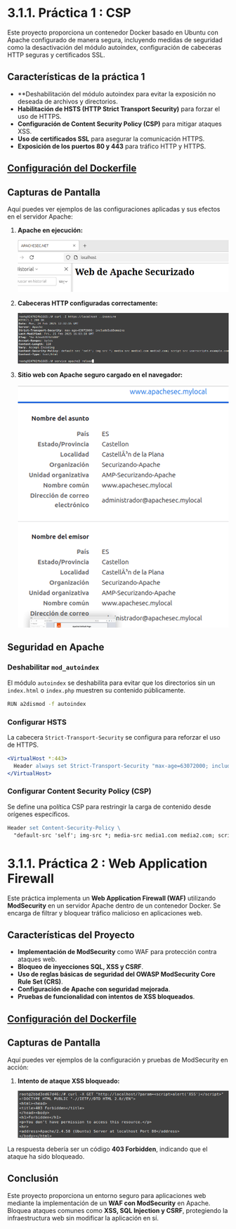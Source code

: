 # 3.1.1. Práctica 1 : CSP

Este proyecto proporciona un contenedor Docker basado en Ubuntu con Apache configurado de manera segura, incluyendo medidas de seguridad como la desactivación del módulo autoindex, configuración de cabeceras HTTP seguras y certificados SSL.

## Características de la práctica 1

- **Deshabilitación del módulo autoindex para evitar la exposición no deseada de archivos y directorios.
- **Habilitación de HSTS (HTTP Strict Transport Security)** para forzar el uso de HTTPS.
- **Configuración de Content Security Policy (CSP)** para mitigar ataques XSS.
- **Uso de certificados SSL** para asegurar la comunicación HTTPS.
- **Exposición de los puertos 80 y 443** para tráfico HTTP y HTTPS.

## [Configuración del Dockerfile](https://github.com/alvaromespen/pps-10003375/blob/main/template-main/RA3/RA3_1/RA3_1_1/Assets/Apache-CSP/Dockerfile)

## Capturas de Pantalla

Aquí puedes ver ejemplos de las configuraciones aplicadas y sus efectos en el servidor Apache:

1. **Apache en ejecución:**

   ![Dockerfile en ejecución: ](./Assets/2.png)

2. **Cabeceras HTTP configuradas correctamente:**

   ![Cabeceras HTTP](./Assets/6.png)

3. **Sitio web con Apache seguro cargado en el navegador:**
    
   ![Apache seguro](./Assets/5.png)

## Seguridad en Apache

### Deshabilitar `mod_autoindex`

El módulo `autoindex` se deshabilita para evitar que los directorios sin un `index.html` o `index.php` muestren su contenido públicamente.

```bash
RUN a2dismod -f autoindex
```

### Configurar HSTS

La cabecera `Strict-Transport-Security` se configura para reforzar el uso de HTTPS.

```apache
<VirtualHost *:443>
  Header always set Strict-Transport-Security "max-age=63072000; includeSubDomains"
</VirtualHost>
```

### Configurar Content Security Policy (CSP)

Se define una política CSP para restringir la carga de contenido desde orígenes específicos.

```apache
Header set Content-Security-Policy \ 
  "default-src 'self'; img-src *; media-src media1.com media2.com; script-src userscripts.example.com"
```

# 3.1.1. Práctica 2 : Web Application Firewall

Este práctica implementa un **Web Application Firewall (WAF)** utilizando **ModSecurity** en un servidor Apache dentro de un contenedor Docker. Se encarga de filtrar y bloquear tráfico malicioso en aplicaciones web.

## Características del Proyecto

- **Implementación de ModSecurity** como WAF para protección contra ataques web.
- **Bloqueo de inyecciones SQL, XSS y CSRF**.
- **Uso de reglas básicas de seguridad del OWASP ModSecurity Core Rule Set (CRS)**.
- **Configuración de Apache con seguridad mejorada**.
- **Pruebas de funcionalidad con intentos de XSS bloqueados**.

## [Configuración del Dockerfile](https://github.com/alvaromespen/pps-10003375/blob/main/template-main/RA3/RA3_1/RA3_1_1/Assets/Web%20Application%20Firewall/Dockerfile)

## Capturas de Pantalla

Aquí puedes ver ejemplos de la configuración y pruebas de ModSecurity en acción:

1. **Intento de ataque XSS bloqueado:**
   
   ![XSS bloqueado](./Assets/7.png)

La respuesta debería ser un código **403 Forbidden**, indicando que el ataque ha sido bloqueado.

## Conclusión

Este proyecto proporciona un entorno seguro para aplicaciones web mediante la implementación de un **WAF con ModSecurity** en Apache. Bloquea ataques comunes como **XSS, SQL Injection y CSRF**, protegiendo la infraestructura web sin modificar la aplicación en sí.
